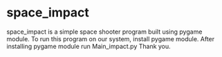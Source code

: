 # space_impact
space_impact is a simple space shooter program built using pygame module.
To run this program on our system, install pygame module.
After installing pygame module run Main_impact.py
Thank you.
